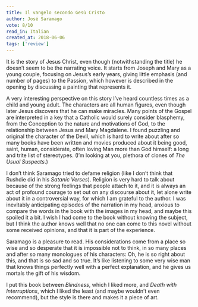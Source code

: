 ```yaml
---
title: Il vangelo secondo Gesù Cristo
author: José Saramago
vote: 8/10
read_in: Italian
created_at: 2018-06-06
tags: ['review']
---
```


[//]: # (<a target="_blank" rel="noopener" href="https://www.librarything.com/work/3773146/"><img src="/images/the-gospel-according-to-jesus-christ.jpg" width="150" alt="The Gospel According to Jesus Christ &#40;Italian translation&#41;" /></a>)

It is the story of Jesus Christ, even though (notwithstanding the title) he doesn’t seem to be the narrating voice. It starts from Joseph and Mary as a young couple, focusing on Jesus’s early years, giving little emphasis (and number of pages) to the Passion, which however is described in the opening by discussing a painting that represents it.

A very interesting perspective on this story I’ve heard countless times as a child and young adult. The characters are all human figures, even though later Jesus discovers that he can make miracles. Many points of the Gospel are interpreted in a key that a Catholic would surely consider blasphemy, from the Conception to the nature and motivations of God, to the relationship between Jesus and Mary Magdalene. I found puzzling and original the character of the Devil, which is hard to write about after so many books have been written and movies produced about it being good, saint, human, considerate, often loving Man more than God himself: a long and trite list of stereotypes. (I’m looking at you, plethora of clones of _The Usual Suspects_.)

I don’t think Saramago tried to defame religion (like I don’t think that Rushdie did in his _Satanic Verses_). Religion is very hard to talk about because of the strong feelings that people attach to it, and it is always an act of profound courage to set out on any discourse about it, let alone write about it in a controversial way, for which I am grateful to the author. I was inevitably anticipating episodes of the narration in my head, anxious to compare the words in the book with the images in my head, and maybe this spoiled it a bit. I wish I had come to the book without knowing the subject, but I think the author knows well that no one can come to this novel without some received opinions, and that it is part of the experience.

Saramago is a pleasure to read. His considerations come from a place so wise and so desperate that it is impossible not to think, in so many places and after so many monologues of his characters: Oh, he is so right about this, and that is so sad and so true. It’s like listening to some very wise man that knows things perfectly well with a perfect explanation, and he gives us mortals the gift of his wisdom.

I put this book between _Blindness_, which I liked more, and _Death with Interruptions_, which I liked the least (and maybe wouldn’t even recommend), but the style is there and makes it a piece of art.

